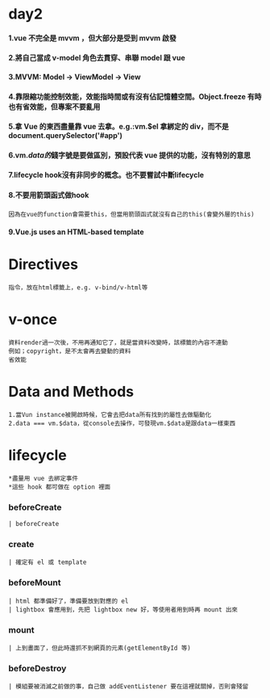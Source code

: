 # day2

#### 1.vue 不完全是 mvvm ，但大部分是受到 mvvm 啟發

#### 2.將自己當成 v-model 角色去貫穿、串聯 model 跟 vue

#### 3.MVVM: Model -> ViewModel -> View

#### 4.靠限縮功能控制效能，效能指時間或有沒有佔記憶體空間。Object.freeze 有時也有省效能，但專案不要亂用

#### 5.拿 Vue 的東西盡量靠 vue 去拿。e.g.:vm.\$el 拿綁定的 div，而不是 document.querySelector('#app')

#### 6.vm.$data的$錢字號是要做區別，預設代表 vue 提供的功能，沒有特別的意思

#### 7.lifecycle hook沒有非同步的概念。也不要嘗試中斷lifecycle

#### 8.不要用箭頭函式做hook
    因為在vue的function會需要this，但當用箭頭函式就沒有自己的this(會變外層的this)

#### 9.Vue.js uses an HTML-based template

# Directives
    指令，放在html標籤上，e.g. v-bind/v-html等
# v-once
    資料render過一次後，不用再通知它了，就是當資料改變時，該標籤的內容不連動
    例如；copyright，是不太會再去變動的資料
    省效能

# Data and Methods

    1.當Vun instance被開啟時候，它會去把data所有找到的屬性去做驅動化
    2.data === vm.$data，從console去操作，可發現vm.$data是跟data一樣東西

# lifecycle

    *盡量用 vue 去綁定事件
    *這些 hook 都可做在 option 裡面

### beforeCreate

    | beforeCreate

### create

    | 確定有 el 或 template

### beforeMount

    | html 都準備好了，準備要放到對應的 el
    | lightbox 會應用到，先把 lightbox new 好，等使用者用到時再 mount 出來

### mount

    | 上到畫面了，但此時還抓不到網頁的元素(getElementById 等)

### beforeDestroy

    | 模組要被消滅之前做的事，自己做 addEventListener 要在這裡就關掉，否則會殘留
